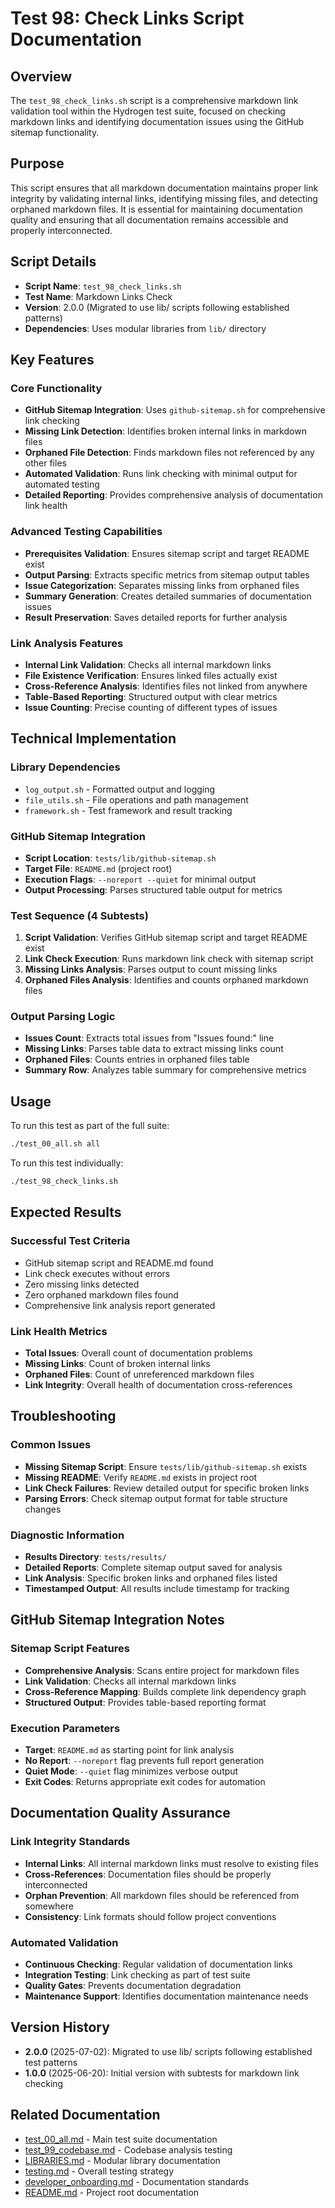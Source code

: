 # Test 98: Check Links Script Documentation

## Overview

The `test_98_check_links.sh` script is a comprehensive markdown link validation tool within the Hydrogen test suite, focused on checking markdown links and identifying documentation issues using the GitHub sitemap functionality.

## Purpose

This script ensures that all markdown documentation maintains proper link integrity by validating internal links, identifying missing files, and detecting orphaned markdown files. It is essential for maintaining documentation quality and ensuring that all documentation remains accessible and properly interconnected.

## Script Details

- **Script Name**: `test_98_check_links.sh`
- **Test Name**: Markdown Links Check
- **Version**: 2.0.0 (Migrated to use lib/ scripts following established patterns)
- **Dependencies**: Uses modular libraries from `lib/` directory

## Key Features

### Core Functionality

- **GitHub Sitemap Integration**: Uses `github-sitemap.sh` for comprehensive link checking
- **Missing Link Detection**: Identifies broken internal links in markdown files
- **Orphaned File Detection**: Finds markdown files not referenced by any other files
- **Automated Validation**: Runs link checking with minimal output for automated testing
- **Detailed Reporting**: Provides comprehensive analysis of documentation link health

### Advanced Testing Capabilities

- **Prerequisites Validation**: Ensures sitemap script and target README exist
- **Output Parsing**: Extracts specific metrics from sitemap output tables
- **Issue Categorization**: Separates missing links from orphaned files
- **Summary Generation**: Creates detailed summaries of documentation issues
- **Result Preservation**: Saves detailed reports for further analysis

### Link Analysis Features

- **Internal Link Validation**: Checks all internal markdown links
- **File Existence Verification**: Ensures linked files actually exist
- **Cross-Reference Analysis**: Identifies files not linked from anywhere
- **Table-Based Reporting**: Structured output with clear metrics
- **Issue Counting**: Precise counting of different types of issues

## Technical Implementation

### Library Dependencies

- `log_output.sh` - Formatted output and logging
- `file_utils.sh` - File operations and path management
- `framework.sh` - Test framework and result tracking

### GitHub Sitemap Integration

- **Script Location**: `tests/lib/github-sitemap.sh`
- **Target File**: `README.md` (project root)
- **Execution Flags**: `--noreport --quiet` for minimal output
- **Output Processing**: Parses structured table output for metrics

### Test Sequence (4 Subtests)

1. **Script Validation**: Verifies GitHub sitemap script and target README exist
2. **Link Check Execution**: Runs markdown link check with sitemap script
3. **Missing Links Analysis**: Parses output to count missing links
4. **Orphaned Files Analysis**: Identifies and counts orphaned markdown files

### Output Parsing Logic

- **Issues Count**: Extracts total issues from "Issues found:" line
- **Missing Links**: Parses table data to extract missing links count
- **Orphaned Files**: Counts entries in orphaned files table
- **Summary Row**: Analyzes table summary for comprehensive metrics

## Usage

To run this test as part of the full suite:

```bash
./test_00_all.sh all
```

To run this test individually:

```bash
./test_98_check_links.sh
```

## Expected Results

### Successful Test Criteria

- GitHub sitemap script and README.md found
- Link check executes without errors
- Zero missing links detected
- Zero orphaned markdown files found
- Comprehensive link analysis report generated

### Link Health Metrics

- **Total Issues**: Overall count of documentation problems
- **Missing Links**: Count of broken internal links
- **Orphaned Files**: Count of unreferenced markdown files
- **Link Integrity**: Overall health of documentation cross-references

## Troubleshooting

### Common Issues

- **Missing Sitemap Script**: Ensure `tests/lib/github-sitemap.sh` exists
- **Missing README**: Verify `README.md` exists in project root
- **Link Check Failures**: Review detailed output for specific broken links
- **Parsing Errors**: Check sitemap output format for table structure changes

### Diagnostic Information

- **Results Directory**: `tests/results/`
- **Detailed Reports**: Complete sitemap output saved for analysis
- **Link Analysis**: Specific broken links and orphaned files listed
- **Timestamped Output**: All results include timestamp for tracking

## GitHub Sitemap Integration Notes

### Sitemap Script Features

- **Comprehensive Analysis**: Scans entire project for markdown files
- **Link Validation**: Checks all internal markdown links
- **Cross-Reference Mapping**: Builds complete link dependency graph
- **Structured Output**: Provides table-based reporting format

### Execution Parameters

- **Target**: `README.md` as starting point for link analysis
- **No Report**: `--noreport` flag prevents full report generation
- **Quiet Mode**: `--quiet` flag minimizes verbose output
- **Exit Codes**: Returns appropriate exit codes for automation

## Documentation Quality Assurance

### Link Integrity Standards

- **Internal Links**: All internal markdown links must resolve to existing files
- **Cross-References**: Documentation files should be properly interconnected
- **Orphan Prevention**: All markdown files should be referenced from somewhere
- **Consistency**: Link formats should follow project conventions

### Automated Validation

- **Continuous Checking**: Regular validation of documentation links
- **Integration Testing**: Link checking as part of test suite
- **Quality Gates**: Prevents documentation degradation
- **Maintenance Support**: Identifies documentation maintenance needs

## Version History

- **2.0.0** (2025-07-02): Migrated to use lib/ scripts following established test patterns
- **1.0.0** (2025-06-20): Initial version with subtests for markdown link checking

## Related Documentation

- [test_00_all.md](test_00_all.md) - Main test suite documentation
- [test_99_codebase.md](test_99_codebase.md) - Codebase analysis testing
- [LIBRARIES.md](LIBRARIES.md) - Modular library documentation
- [testing.md](../../docs/testing.md) - Overall testing strategy
- [developer_onboarding.md](../../docs/developer_onboarding.md) - Documentation standards
- [README.md](../../README.md) - Project root documentation
